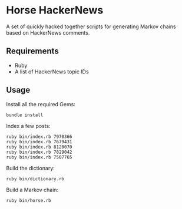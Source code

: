 # Horse HackerNews

A set of quickly hacked together scripts for generating Markov chains based on
HackerNews comments.

## Requirements

* Ruby
* A list of HackerNews topic IDs

## Usage

Install all the required Gems:

    bundle install

Index a few posts:

    ruby bin/index.rb 7970366
    ruby bin/index.rb 7679431
    ruby bin/index.rb 8120070
    ruby bin/index.rb 7829042
    ruby bin/index.rb 7507765

Build the dictionary:

    ruby bin/dictionary.rb

Build a Markov chain:

    ruby bin/horse.rb
